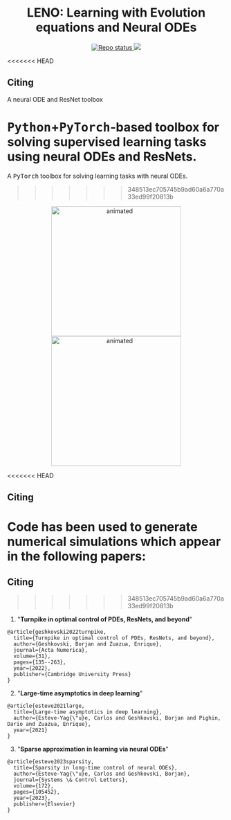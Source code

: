 <!-- Title -->
<h1 align="center">
  LENO: Learning with Evolution equations and Neural ODEs
</h1>


<!-- Information badges -->
<p align="center">
  <a href="https://www.repostatus.org/#concept">
    <img alt="Repo status" src="https://www.repostatus.org/badges/latest/concept.svg" />
  </a>
  <img src="https://zenodo.org/badge/DOI/10.48550/arXiv.2203.03012.svg" link="https://doi.org/10.48550/arXiv.2203.03012">
</p>

<<<<<<< HEAD
## Citing
  A neural ODE and ResNet toolbox
</h1>

<tt>Python</tt>+<tt>PyTorch</tt>-based toolbox for solving supervised learning tasks using neural ODEs and ResNets.
=======
A <tt>PyTorch</tt> toolbox for solving learning tasks with neural ODEs.
>>>>>>> 348513ec705745b9ad60a6a770a33ed99f20813b

<p align="center">
  <img src="videos/readme.mp4" alt="animated" width="300"/>
  <img src="videos/gen.mp4" alt="animated" width="300"/>
</p>

<<<<<<< HEAD
## Citing 

Code has been used to generate numerical simulations which appear in the following papers:
=======
## Citing
>>>>>>> 348513ec705745b9ad60a6a770a33ed99f20813b

1. "**Turnpike in optimal control of PDEs, ResNets, and beyond**"

```
@article{geshkovski2022turnpike,
  title={Turnpike in optimal control of PDEs, ResNets, and beyond},
  author={Geshkovski, Borjan and Zuazua, Enrique},
  journal={Acta Numerica},
  volume={31},
  pages={135--263},
  year={2022},
  publisher={Cambridge University Press}
}
```

2. "**Large-time asymptotics in deep learning**"

```
@article{esteve2021large,
  title={Large-time asymptotics in deep learning},
  author={Esteve-Yag{\"u}e, Carlos and Geshkovski, Borjan and Pighin, Dario and Zuazua, Enrique},
  year={2021}
}
```

3. "**Sparse approximation in learning via neural ODEs**"

```
@article{esteve2023sparsity,
  title={Sparsity in long-time control of neural ODEs},
  author={Esteve-Yag{\"u}e, Carlos and Geshkovski, Borjan},
  journal={Systems \& Control Letters},
  volume={172},
  pages={105452},
  year={2023},
  publisher={Elsevier}
}
```

<!-- ## Improvements

The toolbox can be improved by further adding the following functionalities: 
- Weight clipping for bottleneck architectures to ensure $L^1$ and $L^\infty$ constraints.
- Time-dependent weights for non-uniform time-stepping. -->
